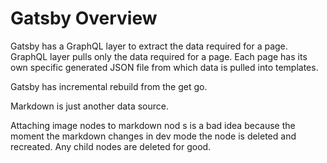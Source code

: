 # Gatsby Overview

Gatsby has a GraphQL layer to extract the data required for a page. GraphQL
layer pulls only the data required for a page. Each page has its own specific
generated JSON file from which data is pulled into templates.

Gatsby has incremental rebuild from the get go.

Markdown is just another data source.

Attaching image nodes to markdown nod s is a bad idea because the moment the
markdown changes in dev mode the node is deleted and recreated. Any child nodes
are deleted for good.
